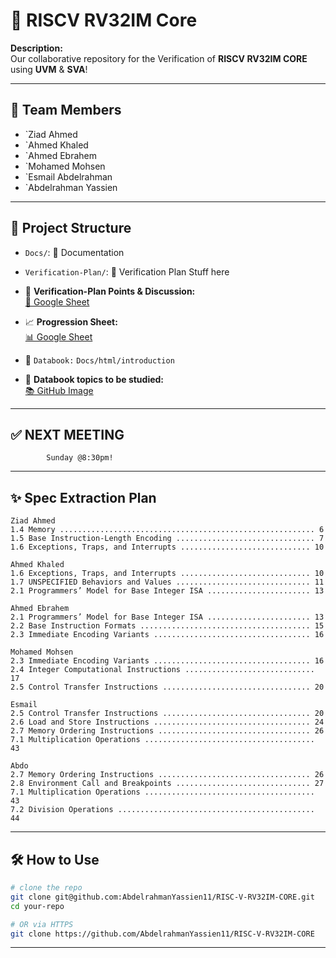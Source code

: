 # 🚀 RISCV RV32IM Core

**Description:**  
Our collaborative repository for the Verification of **RISCV RV32IM CORE** using **UVM** & **SVA**!

---

## 👥 Team Members

- `Ziad Ahmed  
- `Ahmed Khaled  
- `Ahmed Ebrahem  
- `Mohamed Mohsen  
- `Esmail Abdelrahman  
- `Abdelrahman Yassien  

---

## 📂 Project Structure

- `Docs/`: 📑 Documentation  
- `Verification-Plan/`: 🧪 Verification Plan Stuff here  
- 📌 **Verification-Plan Points & Discussion:**  
  [🔗 Google Sheet](https://docs.google.com/spreadsheets/d/1_fpQqY3gN8RrtzDX-gfZRCYhX3DMGu2g/edit?usp=sharing&ouid=103253342759406858640&rtpof=true&sd=true)

- 📈 **Progression Sheet:**  
  [📊 Google Sheet](https://docs.google.com/spreadsheets/d/1yWMcfs6FcC1kDqEGm2HqpkMX72kkUcKu/edit?usp=drive_link&ouid=103253342759406858640&rtpof=true&sd=true)

- 📘 `Databook:` `Docs/html/introduction`  
- 📎 **Databook topics to be studied:**  
  [📚 GitHub Image](https://github.com/AbdelrahmanYassien11/RISC-V-RV32IM-CORE/blob/main/Documentation/Databook-topics-to-be-studied.jpg)

---

## ✅ NEXT MEETING
```
        Sunday @8:30pm!
```

---

## ✨ Spec Extraction Plan

```
Ziad Ahmed
1.4 Memory ......................................................... 6  
1.5 Base Instruction-Length Encoding ............................... 7  
1.6 Exceptions, Traps, and Interrupts ............................. 10  

Ahmed Khaled  
1.6 Exceptions, Traps, and Interrupts ............................. 10  
1.7 UNSPECIFIED Behaviors and Values .............................. 11  
2.1 Programmers’ Model for Base Integer ISA ....................... 13  

Ahmed Ebrahem  
2.1 Programmers’ Model for Base Integer ISA ....................... 13  
2.2 Base Instruction Formats ...................................... 15  
2.3 Immediate Encoding Variants ................................... 16  

Mohamed Mohsen  
2.3 Immediate Encoding Variants ................................... 16  
2.4 Integer Computational Instructions ............................. 17  
2.5 Control Transfer Instructions ................................. 20  

Esmail  
2.5 Control Transfer Instructions ................................. 20  
2.6 Load and Store Instructions ................................... 24  
2.7 Memory Ordering Instructions .................................. 26  
7.1 Multiplication Operations ...................................... 43  

Abdo  
2.7 Memory Ordering Instructions .................................. 26  
2.8 Environment Call and Breakpoints .............................. 27  
7.1 Multiplication Operations ...................................... 43  
7.2 Division Operations ............................................ 44  
```

---

## 🛠️ How to Use

```bash
# clone the repo
git clone git@github.com:AbdelrahmanYassien11/RISC-V-RV32IM-CORE.git
cd your-repo

# OR via HTTPS
git clone https://github.com/AbdelrahmanYassien11/RISC-V-RV32IM-CORE
```

---
